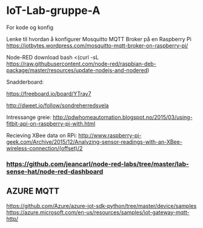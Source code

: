# IoT-Lab-gruppe-A
For kode og konfig


Lenke til hvordan å konfigurer Mosquitto MQTT Broker på en Raspberry Pi
https://iotbytes.wordpress.com/mosquitto-mqtt-broker-on-raspberry-pi/


Node-RED download
bash <(curl -sL https://raw.githubusercontent.com/node-red/raspbian-deb-package/master/resources/update-nodejs-and-nodered)


Snadderboard:

https://freeboard.io/board/YTray7

http://dweet.io/follow/sondreherredsvela


Intressange greie:
http://pdwhomeautomation.blogspot.no/2015/03/using-fitbit-api-on-raspberry-pi-with.html

Recieving XBee data on RPi:
http://www.raspberry-pi-geek.com/Archive/2015/12/Analyzing-sensor-readings-with-an-XBee-wireless-connection/(offset)/2

### https://github.com/jeancarl/node-red-labs/tree/master/lab-sense-hat/node-red-dashboard



## AZURE MQTT

https://github.com/Azure/azure-iot-sdk-python/tree/master/device/samples
https://azure.microsoft.com/en-us/resources/samples/iot-gateway-mqtt-http/
